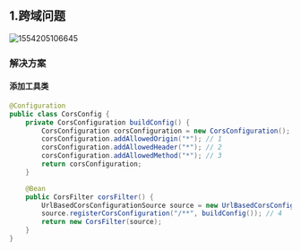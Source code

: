 ## 1.跨域问题

![1554205106645](C:\Users\Administrator\AppData\Roaming\Typora\typora-user-images\1554205106645.png)

### 解决方案

#### 添加工具类

```java
@Configuration
public class CorsConfig {
    private CorsConfiguration buildConfig() {
        CorsConfiguration corsConfiguration = new CorsConfiguration();
        corsConfiguration.addAllowedOrigin("*"); // 1
        corsConfiguration.addAllowedHeader("*"); // 2
        corsConfiguration.addAllowedMethod("*"); // 3
        return corsConfiguration;
    }

    @Bean
    public CorsFilter corsFilter() {
        UrlBasedCorsConfigurationSource source = new UrlBasedCorsConfigurationSource();
        source.registerCorsConfiguration("/**", buildConfig()); // 4
        return new CorsFilter(source);
    }
}

```

